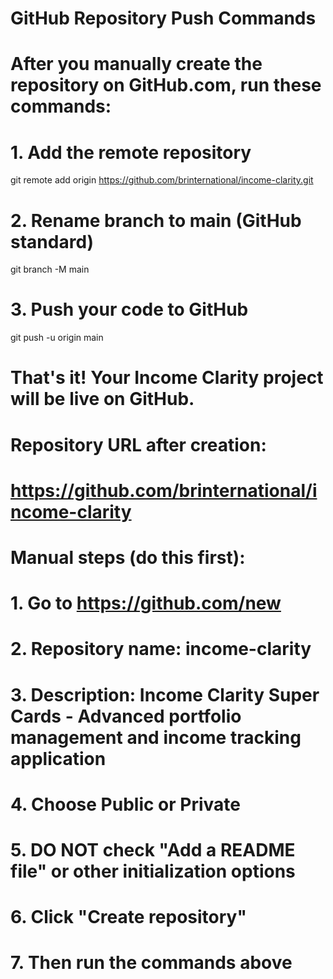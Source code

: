 # GitHub Repository Push Commands

# After you manually create the repository on GitHub.com, run these commands:

# 1. Add the remote repository
git remote add origin https://github.com/brinternational/income-clarity.git

# 2. Rename branch to main (GitHub standard)
git branch -M main

# 3. Push your code to GitHub
git push -u origin main

# That's it! Your Income Clarity project will be live on GitHub.

# Repository URL after creation:
# https://github.com/brinternational/income-clarity

# Manual steps (do this first):
# 1. Go to https://github.com/new
# 2. Repository name: income-clarity
# 3. Description: Income Clarity Super Cards - Advanced portfolio management and income tracking application
# 4. Choose Public or Private
# 5. DO NOT check "Add a README file" or other initialization options
# 6. Click "Create repository"
# 7. Then run the commands above
